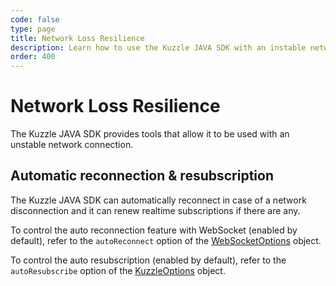 ```yaml
---
code: false
type: page
title: Network Loss Resilience
description: Learn how to use the Kuzzle JAVA SDK with an instable network
order: 400
---
```


# Network Loss Resilience

The Kuzzle JAVA SDK provides tools that allow it to be used with an unstable network connection.

## Automatic reconnection & resubscription

The Kuzzle JAVA SDK can automatically reconnect in case of a network disconnection and it can renew realtime subscriptions if there are any.

To control the auto reconnection feature with WebSocket (enabled by default), refer to the `autoReconnect` option of the [WebSocketOptions](/sdk/java/3/protocols/websocket-options) object.

To control the auto resubscription (enabled by default), refer to the `autoResubscribe` option of the [KuzzleOptions](/sdk/java/3/core-classes/kuzzle-options) object.
